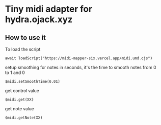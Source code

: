 # Tiny midi adapter for hydra.ojack.xyz

## How to use it

To load the script
```
await loadScript("https://midi-mapper-six.vercel.app/midi.umd.cjs")
```

setup smoothing for notes in seconds, it's the time to smooth notes from 0 to 1 and 0
```
$midi.setSmoothTime(0.01)
```

get control value
```
$midi.get(XX)
```

get note value
```
$midi.getNote(XX)
```